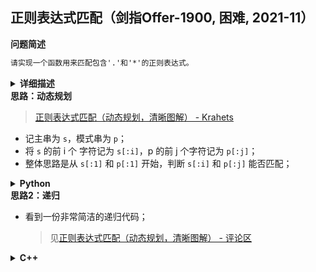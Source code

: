 ## 正则表达式匹配（剑指Offer-1900, 困难, 2021-11）
<!--{
    "tags": ["字符串", "动态规划", "递归"],
    "来源": "剑指Offer",
    "编号": "1900",
    "难度": "困难",
    "标题": "正则表达式匹配"
}-->

<summary><b>问题简述</b></summary>

```txt
请实现一个函数用来匹配包含'.'和'*'的正则表达式。
```

<details><summary><b>详细描述</b></summary>

```txt
请实现一个函数用来匹配包含'.'和'*'的正则表达式。模式中的字符'.'表示任意一个字符，而'*'表示它前面的字符可以出现任意次（含0次）。在本题中，匹配是指字符串的所有字符匹配整个模式。例如，字符串"aaa"与模式"a.a"和"ab*ac*a"匹配，但与"aa.a"和"ab*a"均不匹配。

示例 1:
    输入:
    s = "aa"
    p = "a"
    输出: false
    解释: "a" 无法匹配 "aa" 整个字符串。
示例 2:
    输入:
    s = "aa"
    p = "a*"
    输出: true
    解释: 因为 '*' 代表可以匹配零个或多个前面的那一个元素, 在这里前面的元素就是 'a'。因此，字符串 "aa" 可被视为 'a' 重复了一次。
示例 3:
    输入:
    s = "ab"
    p = ".*"
    输出: true
    解释: ".*" 表示可匹配零个或多个（'*'）任意字符（'.'）。
示例 4:
    输入:
    s = "aab"
    p = "c*a*b"
    输出: true
    解释: 因为 '*' 表示零个或多个，这里 'c' 为 0 个, 'a' 被重复一次。因此可以匹配字符串 "aab"。
示例 5:
    输入:
    s = "mississippi"
    p = "mis*is*p*."
    输出: false
    s 可能为空，且只包含从 a-z 的小写字母。
    p 可能为空，且只包含从 a-z 的小写字母以及字符 . 和 *，无连续的 '*'。

来源：力扣（LeetCode）
链接：https://leetcode-cn.com/problems/zheng-ze-biao-da-shi-pi-pei-lcof
著作权归领扣网络所有。商业转载请联系官方授权，非商业转载请注明出处。
```

</details>

<!-- <div align="center"><img src="../../../_assets/xxx.png" height="300" /></div> -->

<summary><b>思路：动态规划</b></summary>

> [正则表达式匹配（动态规划，清晰图解） - Krahets](https://leetcode-cn.com/problems/zheng-ze-biao-da-shi-pi-pei-lcof/solution/jian-zhi-offer-19-zheng-ze-biao-da-shi-pi-pei-dong/)

- 记主串为 `s`，模式串为 `p`；
- 将 `s` 的前 i 个 字符记为 `s[:i]`，p 的前 j 个字符记为 `p[:j]`；
- 整体思路是从 `s[:1]` 和 `p[:1]` 开始，判断 `s[:i]` 和 `p[:j]` 能否匹配；


<details><summary><b>Python</b></summary>

```python
class Solution:
    def isMatch(self, s: str, p: str) -> bool:
        m, n = len(s), len(p)

        # dp[i][j] := 代表字符串 s 的前 i 个字符和 p 的前 j 个字符能否匹配
        dp = [[False] * (n + 1) for _ in range(m + 1)]

        dp[0][0] = True  # ‘空主串’与‘空模式串’匹配

        # 初始化首行：‘空主串’与‘特殊模式串’匹配（如 a*、a*b* 等）
        for j in range(2, n + 1, 2):
            dp[0][j] = dp[0][j - 2] and p[j - 1] == '*'

        # 状态转移
        for i in range(1, m + 1):
            for j in range(1, n + 1):
                # 便于理解，记 s[I] == s[i - 1] 表示 s 的第 i 个字符，p[J] 同理
                I, J = i - 1, j - 1
                # 根据 p 的 第 j 个字符是否为 *，分两种情况讨论
                if p[J] != '*':
                    # s[:i-1] 与 p[:j-1] 匹配的前提下，‘s 的第 i 个字符 == p 的第 j 个字符’ 或 ‘p 的第 j 个字符是 .’
                    #   这里 s[i-1] 和 p[j-1] 分别表示的是 s 和 p 的第 i 个和第 j 个字符
                    if dp[i - 1][j - 1] and (s[I] == p[J] or p[J] == '.'):
                        dp[i][j] = True
                else:  # 当 p[J] == '*' 时
                    # 情况1：* 匹配了 0 个字符，如 'a' 和 'ab*'
                    if dp[i][j - 2]:
                        dp[i][j] = True
                    # 情况2：* 匹配了至少一个字符，如 'ab' 和 'ab*'
                    #   dp[i - 1][j] == True 表示在 '[a]b' 和 '[ab*]' 中括号部分匹配的前提下，
                    #   再看 s[I] 与 p[J-1] 是否相同，或者 p[J-1] 是否为 .
                    elif dp[i - 1][j] and (s[I] == p[J - 1] or p[J - 1] == '.'):
                        dp[i][j] = True

        return dp[m][n]
```

</details>

<summary><b>思路2：递归</b></summary>

- 看到一份非常简洁的递归代码；
    > 见[正则表达式匹配（动态规划，清晰图解） - 评论区](https://leetcode-cn.com/problems/zheng-ze-biao-da-shi-pi-pei-lcof/solution/jian-zhi-offer-19-zheng-ze-biao-da-shi-pi-pei-dong/)

<details><summary><b>C++</b></summary>

```cpp
class Solution {
public:
    bool isMatch(string s, string p) 
    {
        if (p.empty()) 
            return s.empty();
        
        bool first_match = !s.empty() && (s[0] == p[0] || p[0] == '.');
        
        // *前字符重复>=1次 || *前字符重复0次（不出现）
        if (p.size() >= 2 && p[1] == '*')  
            return (first_match && isMatch(s.substr(1), p)) || isMatch(s, p.substr(2));
        else  // 不是*，减去已经匹配成功的头部，继续比较
            return first_match && isMatch(s.substr(1), p.substr(1));    
    }
};
```

</details>
